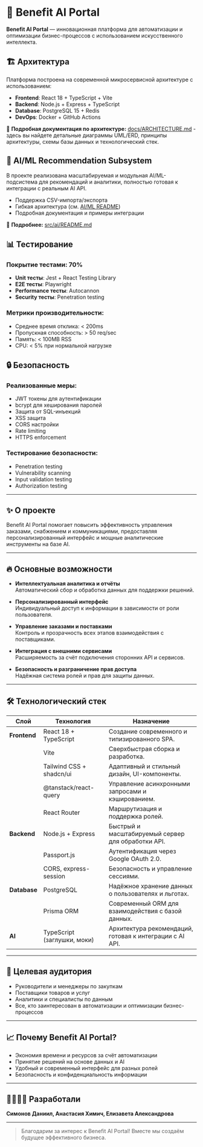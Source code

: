 # 🚀 Benefit AI Portal

**Benefit AI Portal** — инновационная платформа для автоматизации и оптимизации бизнес-процессов с использованием искусственного интеллекта.

## 🏗️ Архитектура

Платформа построена на современной микросервисной архитектуре с использованием:

- **Frontend**: React 18 + TypeScript + Vite
- **Backend**: Node.js + Express + TypeScript  
- **Database**: PostgreSQL 15 + Redis
- **DevOps**: Docker + GitHub Actions

📖 **Подробная документация по архитектуре:** [docs/ARCHITECTURE.md](docs/ARCHITECTURE.md) - здесь вы найдете детальные диаграммы UML/ERD, принципы архитектуры, схемы базы данных и технологический стек.

## 🤖 AI/ML Recommendation Subsystem

В проекте реализована масштабируемая и модульная AI/ML-подсистема для рекомендаций и аналитики, полностью готовая к интеграции с реальным AI API.
- Поддержка CSV-импорта/экспорта
- Гибкая архитектура (см. [AI/ML README](src/ai/README.md))
- Подробная документация и примеры интеграции

📖 **Подробнее:** [src/ai/README.md](src/ai/README.md)

## 📊 Тестирование

### Покрытие тестами: 70%
- **Unit тесты**: Jest + React Testing Library
- **E2E тесты**: Playwright
- **Performance тесты**: Autocannon
- **Security тесты**: Penetration testing

### Метрики производительности:
- Среднее время отклика: < 200ms
- Пропускная способность: > 50 req/sec
- Память: < 100MB RSS
- CPU: < 5% при нормальной нагрузке

## 🔒 Безопасность

### Реализованные меры:
- JWT токены для аутентификации
- bcrypt для хеширования паролей
- Защита от SQL-инъекций
- XSS защита
- CORS настройки
- Rate limiting
- HTTPS enforcement

### Тестирование безопасности:
- Penetration testing
- Vulnerability scanning
- Input validation testing
- Authorization testing

---

## ✨ О проекте

Benefit AI Portal помогает повысить эффективность управления заказами, снабжением и коммуникациями, предоставляя персонализированный интерфейс и мощные аналитические инструменты на базе AI.

---

## 🔥 Основные возможности

- **Интеллектуальная аналитика и отчёты**  
  Автоматический сбор и обработка данных для поддержки решений.

- **Персонализированный интерфейс**  
  Индивидуальный доступ к информации в зависимости от роли пользователя.

- **Управление заказами и поставками**  
  Контроль и прозрачность всех этапов взаимодействия с поставщиками.

- **Интеграция с внешними сервисами**  
  Расширяемость за счёт подключения сторонних API и сервисов.

- **Безопасность и разграничение прав доступа**  
  Надёжная система ролей и прав для защиты данных.

---

## 🛠️ Технологический стек

| Слой        | Технология                  | Назначение                                               |
|-------------|-----------------------------|----------------------------------------------------------|
| **Frontend**| React 18 + TypeScript       | Создание современного и типизированного SPA.             |
|             | Vite                        | Сверхбыстрая сборка и разработка.                        |
|             | Tailwind CSS + shadcn/ui    | Адаптивный и стильный дизайн, UI-компоненты.             |
|             | @tanstack/react-query       | Управление асинхронными запросами и кэшированием.         |
|             | React Router                | Маршрутизация и поддержка ролей.                         |
| **Backend** | Node.js + Express           | Быстрый и масштабируемый сервер для обработки API.        |
|             | Passport.js                 | Аутентификация через Google OAuth 2.0.                   |
|             | CORS, express-session       | Безопасность и управление сессиями.                      |
| **Database**| PostgreSQL                  | Надёжное хранение данных о пользователях и льготах.      |
|             | Prisma ORM                  | Современный ORM для взаимодействия с базой данных.       |
| **AI**      | TypeScript (заглушки, моки) | Архитектура рекомендаций, готовая к интеграции с AI API. |
---

## 🎯 Целевая аудитория

- Руководители и менеджеры по закупкам  
- Поставщики товаров и услуг  
- Аналитики и специалисты по данным  
- Все, кто заинтересован в автоматизации и оптимизации бизнес-процессов

---

## 📈 Почему Benefit AI Portal?

- Экономия времени и ресурсов за счёт автоматизации  
- Принятие решений на основе данных и AI  
- Удобный и современный интерфейс для разных ролей  
- Безопасность и конфиденциальность информации

---

## 👩‍💻👨‍💻 Разработали

**Симонов Даниил, Анастасия Химич, Елизавета Александрова**

---

> Благодарим за интерес к Benefit AI Portal! Вместе мы создаём будущее эффективного бизнеса.

